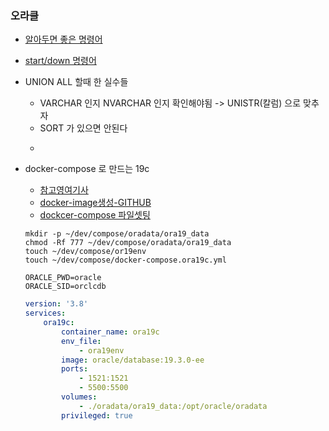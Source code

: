 ### 오라클

- [알아두면 좋은 명령어](https://m.blog.naver.com/deersoul6662/221466474481)

- [start/down 명령어](https://docs.oracle.com/en/database/oracle/oracle-database/18/xeinl/starting-and-stopping-oracle-database.html)

- UNION ALL 할때 한 실수들
  - VARCHAR 인지 NVARCHAR 인지 확인해야됨 -> UNISTR(칼럼) 으로 맞추자
  - SORT 가 있으면 안된다 
  - ```sql

	 ```


- docker-compose 로 만드는 19c
  - [참고영여기사](https://arno-schots.medium.com/building-and-running-oracle-database-19-3-0-ee-docker-containers-8147b5a00a51)
  - [docker-image생성-GITHUB](https://github.com/steveswinsburg/oracle19c-docker)
  - [dockcer-compose 파일셋팅](https://growupcoding.tistory.com/27)
  ```shell
  mkdir -p ~/dev/compose/oradata/ora19_data
  chmod -Rf 777 ~/dev/compose/oradata/ora19_data
  touch ~/dev/compose/or19env
  touch ~/dev/compose/docker-compose.ora19c.yml  
  ```
  ```properties
  ORACLE_PWD=oracle
  ORACLE_SID=orclcdb
  ```
  ```yaml
  version: '3.8'
  services:
      ora19c:
          container_name: ora19c
          env_file:
              - ora19env
          image: oracle/database:19.3.0-ee
          ports:
              - 1521:1521
              - 5500:5500
          volumes:
              - ./oradata/ora19_data:/opt/oracle/oradata
          privileged: true
  ```


